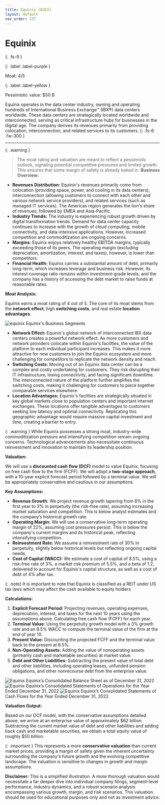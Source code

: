 ```yaml
---
title: Equinix (EQIX)
layout: default
nav_order: 137
---
```


# Equinix
{: .fs-9 }

{: .label .label-purple }

Moat: 4/5

{: .label .label-yellow }

Pessimistic value: $50 B

Equinix operates in the data center industry, owning and operating hundreds of International Business Exchange™ (IBX®) data centers worldwide. These data centers are strategically located worldwide and interconnected, serving as critical infrastructure hubs for businesses in the digital age.  The company derives its revenues primarily from providing colocation, interconnection, and related services to its customers.
{: .fs-6 .fw-300 }

---

{: .warning } 
>The moat rating and valuation are meant to reflect a pessimistic outlook, signaling potential competitive pressures and limited growth. This ensures that some margin of safety is already baked in.
**Business Overview:**

* **Revenues Distribution:** Equinix's revenues primarily come from colocation (providing space, power, and cooling in its data centers), interconnection (allowing customers to connect with each other and various network service providers), and related services (such as managed IT services).  The Americas region generates the lion's share of revenues, followed by EMEA and Asia-Pacific. 
* **Industry Trends:** The industry is experiencing robust growth driven by digital transformation trends. Demand for data center capacity continues to increase with the growth of cloud computing, mobile connectivity, and data-intensive applications.  However, increased competition and commoditization are ongoing concerns.
* **Margins:**  Equinix enjoys relatively healthy EBITDA margins, typically exceeding those of its peers. The operating margin (excluding depreciation, amortization, interest, and taxes), however, is lower than competitors.
* **Financial Health:** Equinix carries a substantial amount of debt, primarily long-term, which increases leverage and business risk.  However, its interest coverage ratio remains within investment-grade levels, and the company has a history of accessing the debt market to raise funds at reasonable rates.

**Moat Analysis:**

Equinix earns a moat rating of 4 out of 5. The core of its moat stems from the **network effect**, high **switching costs**, and real estate **location advantages**.


<aside>
<img src="https://i.imgur.com/8V2cZ0J.png" alt="equinix">
Equinix's Business Segments
</aside>

* **Network Effect:** Equinix's global network of interconnected IBX data centers creates a powerful network effect.  As more customers and network providers colocate within Equinix's facilities, the value of the platform to each individual participant increases. This makes it more attractive for new customers to join the Equinix ecosystem and more challenging for competitors to replicate the network density and reach.
* **Switching Costs:**  Moving out of an Equinix data center can be a complex and costly undertaking for customers.  They risk disrupting their IT infrastructure, losing connectivity, and facing significant downtime.  The interconnected nature of the platform further amplifies the switching costs, making it challenging for customers to piece together comparable services elsewhere.
* **Location Advantages:**  Equinix's facilities are strategically situated in key global markets close to population centers and important internet exchanges. These locations offer tangible advantages to customers seeking low latency and optimal connectivity.  Replicating this geographic advantage would require massive capital investment and time, creating a barrier to entry.

{: .warning }
While Equinix possesses a strong moat, industry-wide commoditization pressure and intensifying competition remain ongoing concerns.  Technological advancements also necessitate continuous reinvestment and innovation to maintain its leadership position.

**Valuation:**

We will use a **discounted cash flow (DCF)** model to value Equinix, focusing on free cash flow to the firm (FCFF). We will adopt a **two-stage approach**, with a 10-year explicit forecast period followed by a terminal value. We will be appropriately conservative and cautious in our assumptions.

**Key Assumptions:**

* **Revenue Growth:**  We project revenue growth tapering from 6% in the first year to 3% in perpetuity (the risk-free rate), assuming increasing market saturation and competition. This is below analyst estimates and the company’s historical growth rate.
* **Operating Margin:**  We will use a conservative long-term operating margin of 22%, assuming cost pressures persist. This is below the company's current margins and its historical peak, reflecting intensifying competition.
* **Reinvestment Rate:**  We assume a reinvestment rate of 30% in perpetuity, slightly below historical levels but reflecting ongoing capital needs.
* **Cost of Capital (WACC):**  We estimate a cost of capital of 8.5%, using a risk-free rate of 3%, a market risk premium of 5.5%, and a beta of 1.2, delevered to account for Equinix's capital structure, as well as a cost of debt of 4% after tax.

{: .note}
It is important to note that Equinix is classified as a REIT under US tax laws which may affect the cash available to equity holders

**Calculations:**

1. **Explicit Forecast Period:** Projecting revenues, operating expenses, depreciation, interest, and taxes for the next 10 years using the assumptions above.  Calculating free cash flow (FCFF) for each year.
2. **Terminal Value:**  Using the perpetuity growth model with a 3% growth rate and an 8.5% WACC to compute the terminal value of the firm at the end of year 10.
3. **Present Value:** Discounting the projected FCFF and the terminal value back to the present at 8.5%.
4. **Non-Operating Assets:**  Adding the value of nonoperating assets (primarily cash and marketable securities) at market value.
5. **Debt and Other Liabilities:** Subtracting the present value of total debt and other liabilities, including operating leases, unfunded pension obligations, and other nonrecourse debt from the enterprise value.

<aside>
<img src="https://i.imgur.com/R4yF13Q.png" alt="Equinix">
Equinix’s Consolidated Balance Sheet as of December 31, 2022

<img src="https://i.imgur.com/2Qm3i5x.png" alt="Equinix">
Equinix’s Consolidated Statements of Operations for the Year Ended December 31, 2022

<img src="https://i.imgur.com/w5Yv49B.png" alt="Equinix">
Equinix’s Consolidated Statements of Cash Flows for the Year Ended December 31, 2022
</aside>

**Valuation Output:**

Based on our DCF model, with the conservative assumptions detailed above, we arrive at an enterprise value of approximately $62 billion.  Subtracting the current market value of debt and other liabilities and adding back cash and marketable securities, we obtain a total equity value of roughly $50 billion.  

{: .important }
This represents a more **conservative valuation** than current market prices, providing a margin of safety given the inherent uncertainty surrounding the company's future growth and the evolving competitive landscape.  The valuation is sensitive to changes in growth and margin assumptions.

**Disclaimer:** This is a simplified illustration.  A more thorough valuation would necessitate a far deeper dive into individual company filings, segment-level performance, industry dynamics, and a robust scenario analysis encompassing various growth, margin, and risk scenarios. This valuation should be used for educational purposes only and not as investment advice.
